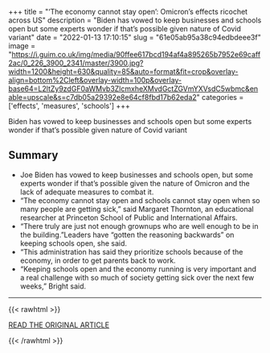 +++
title = "‘The economy cannot stay open’: Omicron’s effects ricochet across US"
description = "Biden has vowed to keep businesses and schools open but some experts wonder if that’s possible given nature of Covid variant"
date = "2022-01-13 17:10:15"
slug = "61e05ab95a38c94edbdeee3f"
image = "https://i.guim.co.uk/img/media/90ffee617bcd194af4a895265b7952e69caff2ac/0_226_3900_2341/master/3900.jpg?width=1200&height=630&quality=85&auto=format&fit=crop&overlay-align=bottom%2Cleft&overlay-width=100p&overlay-base64=L2ltZy9zdGF0aWMvb3ZlcmxheXMvdGctZGVmYXVsdC5wbmc&enable=upscale&s=c7db05a29392e8e64cf8fbd17b62eda2"
categories = ['effects', 'measures', 'schools']
+++

Biden has vowed to keep businesses and schools open but some experts wonder if that’s possible given nature of Covid variant

## Summary

- Joe Biden has vowed to keep businesses and schools open, but some experts wonder if that’s possible given the nature of Omicron and the lack of adequate measures to combat it.
- “The economy cannot stay open and schools cannot stay open when so many people are getting sick,” said Margaret Thornton, an educational researcher at Princeton School of Public and International Affairs.
- “There truly are just not enough grownups who are well enough to be in the building.”Leaders have “gotten the reasoning backwards” on keeping schools open, she said.
- “This administration has said they prioritize schools because of the economy, in order to get parents back to work.
- “Keeping schools open and the economy running is very important and a real challenge with so much of society getting sick over the next few weeks,” Bright said.

---

{{< rawhtml >}}
  <p class="article-category">
    <a target="_blank" href="https://www.theguardian.com/us-news/2022/jan/12/us-omicron-cases-effects-schools-supply-shortage-hospitals">READ THE ORIGINAL ARTICLE</a>
  </p>
{{< /rawhtml >}}
